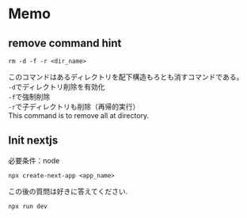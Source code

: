 # Memo


## remove command hint
```console
rm -d -f -r <dir_name>
```
このコマンドはあるディレクトリを配下構造もろとも消すコマンドである。  
`-d`でディレクトリ削除を有効化  
`-f`で強制削除  
`-r`で子ディレクトリも削除（再帰的実行）  
This command is to remove all at directory.

## Init nextjs
必要条件：node
```console
npx create-next-app <app_name>
```
この後の質問は好きに答えてください.

```console
npx run dev
```